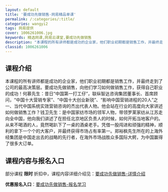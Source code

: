 ```yaml
---
layout: default
title: '要成功先做销售-网易精品单课'
permalink: /:categories/:title/
categories: wangyi2
tags: 网易提供
cover: 1006261006.jpg
keywords: 精选网课,网易云课堂,要成功先做销售
description: "本课程的所有讲师都是成功的企业家，他们职业初期都是销售工作，并最终走到了公司的最高决策层。要成功先做销售，向他们学习如何做销售工作，获得自己职业的成功！何慕先生：昔日“中国第一打工仔”，联纵"
classid: 1006261006
---
```


## 课程介绍

本课程的所有讲师都是成功的企业家，他们职业初期都是销售工作，并最终走到了公司的最高决策层。要成功先做销售，向他们学习如何做销售工作，获得自己职业的成功！何慕先生：昔日“中国第一打工仔”，联纵智达咨询集团董事长、首席顾问，“中国十大营销专家”、“中国十大创业新锐”、“影响中国营销进程的20人”之一、当代中国系统实效营销咨询的杰出代表人物。他会站在行业的高度向大家讲述如何做销售工作？钱卫先生：是中国家纺市场的领军人物，带领罗莱家纺从江苏走向全中国，他向我们讲述了在担任北京地区负责人的时候，如何开拓当地客户的。从来不喝酒的人，竟然喝趴下了一桌的酒桌老手。凭借一股闯进和顽强的精神，顺利的拿下一个个的大客户，并最终获得市场占有率第一。郑裕枫先生所在的上海外经集团是中国走出去的战略的先行者，在海外市场战胜众多国际大鳄，为中国赢得了很多大订单。

## 课程内容与报名入口

部分课程 **限时** 折扣中，课程内容详细介绍见：[要成功先做销售-详情介绍](https://study.163.com/course/introduction/1006261006.htm?share=1&shareId=1025206652&utm_campaign=share&utm_medium=iphoneShare&utm_source=&utm_u=1025206652)

**优惠报名入口**：[要成功先做销售-报名学习](https://study.163.com/course/introduction/1006261006.htm?share=1&shareId=1025206652&utm_campaign=share&utm_medium=iphoneShare&utm_source=&utm_u=1025206652)

